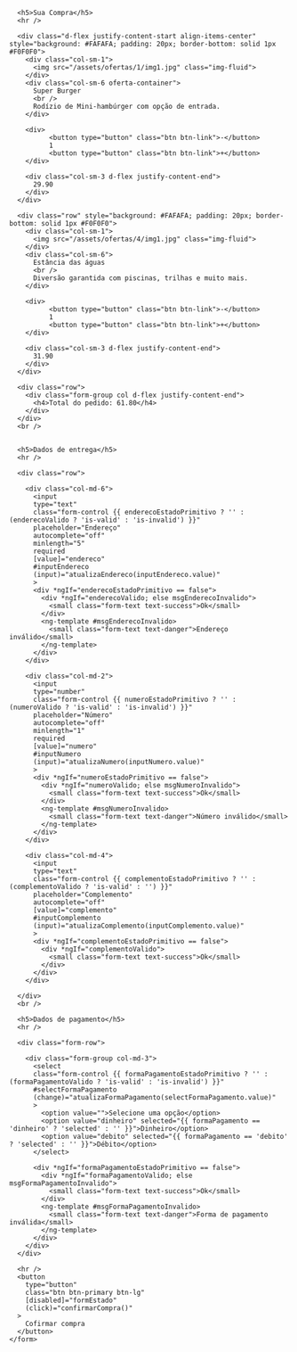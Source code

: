 <div class="container">
  <div class="ordem-compra" *ngIf="idPedidoCompra === undefined">
    <form novalidate>

      <h5>Sua Compra</h5>
      <hr />

      <div class="d-flex justify-content-start align-items-center" style="background: #FAFAFA; padding: 20px; border-bottom: solid 1px #F0F0F0">
        <div class="col-sm-1">
          <img src="/assets/ofertas/1/img1.jpg" class="img-fluid">
        </div>
        <div class="col-sm-6 oferta-container">
          Super Burger
          <br />
          Rodízio de Mini-hambúrger com opção de entrada.
        </div>

        <div>
              <button type="button" class="btn btn-link">-</button>
              1
              <button type="button" class="btn btn-link">+</button>
        </div>

        <div class="col-sm-3 d-flex justify-content-end">
          29.90
        </div>
      </div>

      <div class="row" style="background: #FAFAFA; padding: 20px; border-bottom: solid 1px #F0F0F0">
        <div class="col-sm-1">
          <img src="/assets/ofertas/4/img1.jpg" class="img-fluid">
        </div>
        <div class="col-sm-6">
          Estância das águas
          <br />
          Diversão garantida com piscinas, trilhas e muito mais.
        </div>

        <div>
              <button type="button" class="btn btn-link">-</button>
              1
              <button type="button" class="btn btn-link">+</button>
        </div>

        <div class="col-sm-3 d-flex justify-content-end">
          31.90
        </div>
      </div>

      <div class="row">
        <div class="form-group col d-flex justify-content-end">
          <h4>Total do pedido: 61.80</h4>
        </div>
      </div>
      <br />


      <h5>Dados de entrega</h5>
      <hr />

      <div class="row">

        <div class="col-md-6">
          <input
          type="text"
          class="form-control {{ enderecoEstadoPrimitivo ? '' : (enderecoValido ? 'is-valid' : 'is-invalid') }}"
          placeholder="Endereço"
          autocomplete="off"
          minlength="5"
          required
          [value]="endereco"
          #inputEndereco
          (input)="atualizaEndereco(inputEndereco.value)"
          >
          <div *ngIf="enderecoEstadoPrimitivo == false">
            <div *ngIf="enderecoValido; else msgEnderecoInvalido">
              <small class="form-text text-success">Ok</small>
            </div>
            <ng-template #msgEnderecoInvalido>
              <small class="form-text text-danger">Endereço inválido</small>
            </ng-template>
          </div>
        </div>

        <div class="col-md-2">
          <input
          type="number"
          class="form-control {{ numeroEstadoPrimitivo ? '' : (numeroValido ? 'is-valid' : 'is-invalid') }}"
          placeholder="Número"
          autocomplete="off"
          minlength="1"
          required
          [value]="numero"
          #inputNumero
          (input)="atualizaNumero(inputNumero.value)"
          >
          <div *ngIf="numeroEstadoPrimitivo == false">
            <div *ngIf="numeroValido; else msgNumeroInvalido">
              <small class="form-text text-success">Ok</small>
            </div>
            <ng-template #msgNumeroInvalido>
              <small class="form-text text-danger">Número inválido</small>
            </ng-template>
          </div>
        </div>

        <div class="col-md-4">
          <input
          type="text"
          class="form-control {{ complementoEstadoPrimitivo ? '' : (complementoValido ? 'is-valid' : '') }}"
          placeholder="Complemento"
          autocomplete="off"
          [value]="complemento"
          #inputComplemento
          (input)="atualizaComplemento(inputComplemento.value)"
          >
          <div *ngIf="complementoEstadoPrimitivo == false">
            <div *ngIf="complementoValido">
              <small class="form-text text-success">Ok</small>
            </div>
          </div>
        </div>

      </div>
      <br />

      <h5>Dados de pagamento</h5>
      <hr />

      <div class="form-row">

        <div class="form-group col-md-3">
          <select
          class="form-control {{ formaPagamentoEstadoPrimitivo ? '' : (formaPagamentoValido ? 'is-valid' : 'is-invalid') }}"
          #selectFormaPagamento
          (change)="atualizaFormaPagamento(selectFormaPagamento.value)"
          >
            <option value="">Selecione uma opção</option>
            <option value="dinheiro" selected="{{ formaPagamento == 'dinheiro' ? 'selected' : '' }}">Dinheiro</option>
            <option value="debito" selected="{{ formaPagamento == 'debito' ? 'selected' : '' }}">Débito</option>
          </select>

          <div *ngIf="formaPagamentoEstadoPrimitivo == false">
            <div *ngIf="formaPagamentoValido; else msgFormaPagamentoInvalido">
              <small class="form-text text-success">Ok</small>
            </div>
            <ng-template #msgFormaPagamentoInvalido>
              <small class="form-text text-danger">Forma de pagamento inválida</small>
            </ng-template>
          </div>
        </div>
      </div>

      <hr />
      <button
        type="button"
        class="btn btn-primary btn-lg"
        [disabled]="formEstado"
        (click)="confirmarCompra()"
      >
        Cofirmar compra
      </button>
    </form>
  </div>

  <div class="ordem-compra" *ngIf="idPedidoCompra !== undefined">
    <app-ordem-compra-sucesso [idPedidoCompra]=idPedidoCompra></app-ordem-compra-sucesso>
  </div>
</div>
